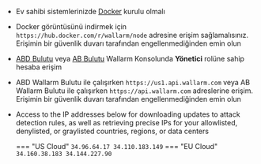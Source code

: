 * Ev sahibi sistemlerinizde [Docker](https://docs.docker.com/engine/install/) kurulu olmalı
* Docker görüntüsünü indirmek için `https://hub.docker.com/r/wallarm/node` adresine erişim sağlamalısınız. Erişimin bir güvenlik duvarı tarafından engellenmediğinden emin olun
* [ABD Bulutu](https://us1.my.wallarm.com/) veya [AB Bulutu](https://my.wallarm.com/) Wallarm Konsolunda **Yönetici** rolüne sahip hesaba erişim 
* ABD Wallarm Bulutu ile çalışırken `https://us1.api.wallarm.com` veya AB Wallarm Bulutu ile çalışırken `https://api.wallarm.com` adreslerine erişim. Erişimin bir güvenlik duvarı tarafından engellenmediğinden emin olun
* Access to the IP addresses below for downloading updates to attack detection rules, as well as retrieving precise IPs for your allowlisted, denylisted, or graylisted countries, regions, or data centers

    === "US Cloud"
        ```
        34.96.64.17
        34.110.183.149
        ```
    === "EU Cloud"
        ```
        34.160.38.183
        34.144.227.90
        ```
